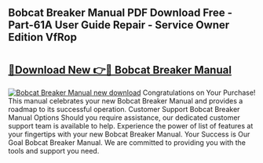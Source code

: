 ## Bobcat Breaker Manual PDF Download Free - Part-61A User Guide Repair - Service Owner Edition VfRop

# <h2><a href="http://bc79516.oget.top/?id=Bobcat+Breaker+Manual">🔗Download New 👉🔴 Bobcat Breaker Manual</a></h2>

[![Bobcat Breaker Manual new download](https://i.imgur.com/5g1atiW.png)](http://bc79516.oget.top/?id=Bobcat+Breaker+Manual)
Congratulations on Your Purchase! This manual celebrates your new Bobcat Breaker Manual and provides a roadmap to its successful operation. Customer Support Bobcat Breaker Manual Options Should you require assistance, our dedicated customer support team is available to help. Experience the power of list of features at your fingertips with your new Bobcat Breaker Manual. Your Success is Our Goal Bobcat Breaker Manual. We are committed to providing you with the tools and support you need.
